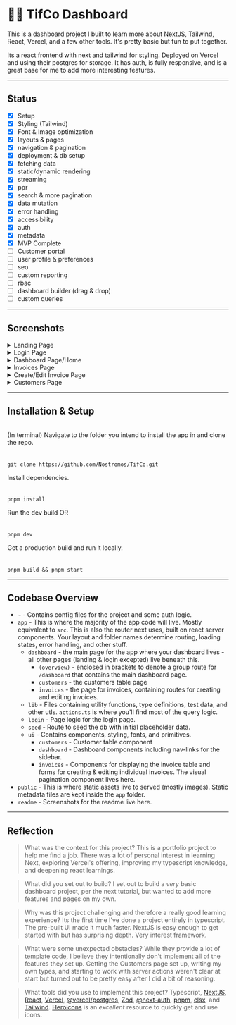 # 🧞‍♀️ TifCo Dashboard

This is a dashboard project I built to learn more about NextJS, Tailwind, React, Vercel, and a few other tools. It's pretty basic but fun to put together.

Its a react frontend with next and tailwind for styling. Deployed on Vercel and using their postgres for storage. It has auth, is fully responsive, and is a great base for me to add more interesting features.

---

## Status

- [x] Setup
- [x] Styling (Tailwind)
- [x] Font & Image optimization
- [x] layouts & pages
- [x] navigation & pagination
- [x] deployment & db setup
- [x] fetching data
- [x] static/dynamic rendering
- [x] streaming
- [x] ppr
- [x] search & more pagination
- [x] data mutation
- [x] error handling
- [x] accessibility
- [x] auth
- [x] metadata
- [x] MVP Complete
- [ ] Customer portal
- [ ] user profile & preferences
- [ ] seo
- [ ] custom reporting
- [ ] rbac
- [ ] dashboard builder (drag & drop)
- [ ] custom queries

---

## Screenshots

<details>
<summary>Landing Page</summary>

![Screenshot of the landing page showing a header, text describing the dashboard, and a picture of Tif.](/readme/6.png)

</details>

<details>
<summary>Login Page</summary>

![Screenshot of the login page showing company header and login form.](/readme/1.png)

</details>

<details>
<summary>Dashboard Page/Home</summary>

![Screenshot of the dashboard page showing a top row of cards - collected payments, pending payments, total invoices, and total customers. Below that, there are two charts - Recent revenue and latest invoices.](/readme/5.png)

</details>

<details>
<summary>Invoices Page</summary>

![Screenshot of the invoices page showing information about all the invoices including customer, amount, status, date, and two buttons - edit & delete.](/readme/4.png)

</details>

<details>
<summary>Create/Edit Invoice Page</summary>

![Screenshot of the create/edit invoice page, allowing users to pick the customer, input amount, set status, and create or update/edit an invoice.](/readme/3.png)

</details>

<details>
<summary>Customers Page</summary>

![Screenshot of customers page, showing a list of customers, their email, total invoices, outstanding balance, and total amount paid.](/readme/2.png)

</details>

---

## Installation & Setup

###### 
(In terminal) Navigate to the folder you intend to install the app in and clone the repo.
######
    git clone https://github.com/Nostromos/TifCo.git

Install dependencies.
######
    pnpm install

Run the dev build OR
######
    pnpm dev

Get a production build and run it locally.
######
    pnpm build && pnpm start

---

## Codebase Overview

- `~` - Contains config files for the project and some auth logic.
- `app` - This is where the majority of the app code will live. Mostly equivalent to `src`. This is also the router next uses, built on react server components. Your layout and folder names determine routing, loading states, error handling, and other stuff.
  - `dashboard` - the main page for the app where your dashboard lives - all other pages (landing & login excepted) live beneath this. 
    - `(overview)` - enclosed in brackets to denote a group route for `/dashboard` that contains the main dashboard page.
    - `customers` - the customers table page
    - `invoices` - the page for invoices, containing routes for creating and editing invoices.
  - `lib` - Files containing utility functions, type definitions, test data, and other utls. `actions.ts` is where you'll find most of the query logic. 
  - `login` - Page logic for the login page.
  - `seed` - Route to seed the db with initial placeholder data.
  - `ui` - Contains components, styling, fonts, and primitives.
    - `customers` - Customer table component
    - `dashboard` - Dashboard components including nav-links for the sidebar.
    - `invoices` - Components for displaying the invoice table and forms for creating & editing individual invoices. The visual pagination component lives here.
- `public` - This is where static assets live to served (mostly images). Static metadata files are kept inside the `app` folder.
- `readme` - Screenshots for the readme live here.

---

## Reflection

> What was the context for this project? 
This is a portfolio project to help me find a job. There was a lot of personal interest in learning Next, exploring Vercel's offering, improving my typescript knowledge, and deepening react learnings.

> What did you set out to build?
I set out to build a *very* basic dashboard project, per the next tutorial, but wanted to add more features and pages on my own.

> Why was this project challenging and therefore a really good learning experience?
Its the first time I've done a project entirely in typescript. The pre-built UI made it much faster. NextJS is easy enough to get started with but has surprising depth. Very interest framework.

> What were some unexpected obstacles?
While they provide a lot of template code, I believe they intentionally don't implement all of the features they set up. Getting the Customers page set up, writing my own types, and starting to work with server actions weren't clear at start but turned out to be pretty easy after I did a bit of reasoning. 

> What tools did you use to implement this project?
Typescript, [NextJS](https://nextjs.org), [React](https://react.dev), [Vercel](https://vercel.com/), [@vercel/postgres](https://vercel.com/docs/storage/vercel-postgres), [Zod](https://zod.dev/), [@next-auth](https://next-auth.js.org/), [pnpm](https://pnpm.io/), [clsx](https://www.npmjs.com/package/clsx), and [Tailwind](https://tailwindcss.com/). [Heroicons](https://heroicons.com/) is an *excellent* resource to quickly get and use icons. 

